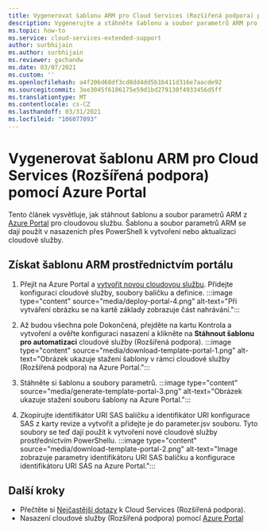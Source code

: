 ```yaml
---
title: Vygenerovat šablonu ARM pro Cloud Services (Rozšířená podpora) pomocí Azure Portal
description: Vygenerujte a stáhněte šablonu a soubor parametrů ARM pro Cloud Services (Rozšířená podpora) pomocí Azure Portal
ms.topic: how-to
ms.service: cloud-services-extended-support
author: surbhijain
ms.author: surbhijain
ms.reviewer: gachandw
ms.date: 03/07/2021
ms.custom: ''
ms.openlocfilehash: a4f206d68df3cd8dd4dd5b1b411d316e7aacde92
ms.sourcegitcommit: 3ee3045f6106175e59d1bd279130f4933456d5ff
ms.translationtype: MT
ms.contentlocale: cs-CZ
ms.lasthandoff: 03/31/2021
ms.locfileid: "106077093"
---
```

# <a name="generate-arm-template-for-cloud-services-extended-support-using-the-azure-portal"></a>Vygenerovat šablonu ARM pro Cloud Services (Rozšířená podpora) pomocí Azure Portal

Tento článek vysvětluje, jak stáhnout šablonu a soubor parametrů ARM z [Azure Portal](https://portal.azure.com) pro cloudovou službu. Šablonu a soubor parametrů ARM se dají použít v nasazeních přes PowerShell k vytvoření nebo aktualizaci cloudové služby.

## <a name="get-arm-template-via-portal"></a>Získat šablonu ARM prostřednictvím portálu

  1. Přejít na Azure Portal a [vytvořit novou cloudovou službu](deploy-portal.md). Přidejte konfiguraci cloudové služby, soubory balíčku a definice. 
    :::image type="content" source="media/deploy-portal-4.png" alt-text="Při vytváření obrázku se na kartě základy zobrazuje část nahrávání.":::
  
  2. Až budou všechna pole Dokončená, přejděte na kartu Kontrola a vytvoření a ověřte konfiguraci nasazení a klikněte na **Stáhnout šablonu pro automatizaci** cloudové služby (Rozšířená podpora).
    :::image type="content" source="media/download-template-portal-1.png" alt-text="Obrázek ukazuje stažení šablony v rámci cloudové služby (Rozšířená podpora) na Azure Portal.":::
  
  3. Stáhněte si šablonu a soubory parametrů. 
    :::image type="content" source="media/generate-template-portal-3.png" alt-text="Obrázek ukazuje stažení souboru šablony na Azure Portal.":::
  
  4. Zkopírujte identifikátor URI SAS balíčku a identifikátor URI konfigurace SAS z karty revize a vytvořit a přidejte je do parameter.jsv souboru. Tyto soubory se teď dají použít k vytvoření nové cloudové služby prostřednictvím PowerShellu.
    :::image type="content" source="media/download-template-portal-2.png" alt-text="Image zobrazuje parametry identifikátoru URI SAS balíčku a konfigurace identifikátoru URI SAS na Azure Portal.":::
  
## <a name="next-steps"></a>Další kroky 
- Přečtěte si [Nejčastější dotazy](faq.md) k Cloud Services (Rozšířená podpora).
- Nasazení cloudové služby (Rozšířená podpora) pomocí [Azure Portal](deploy-portal.md)
  
